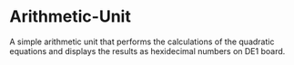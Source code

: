 # Arithmetic-Unit
A simple arithmetic unit that performs the calculations of the quadratic equations and displays the results as hexidecimal numbers on DE1 board.
